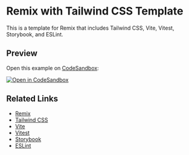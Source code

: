 # Remix with Tailwind CSS Template

This is a template for Remix that includes Tailwind CSS, Vite, Vitest, Storybook, and ESLint.

## Preview

Open this example on [CodeSandbox](https://codesandbox.com):

<!-- TODO: update this link to the path for your example: -->

[![Open in CodeSandbox](https://codesandbox.io/static/img/play-codesandbox.svg)](https://codesandbox.io/p/github/valbeat/remix-tailwind-template/)

## Related Links

- [Remix](https://remix.run)
- [Tailwind CSS](https://tailwindcss.com)
- [Vite](https://vitejs.dev)
- [Vitest](https://vitest.dev/)
- [Storybook](https://storybook.js.org)
- [ESLint](https://eslint.org)
